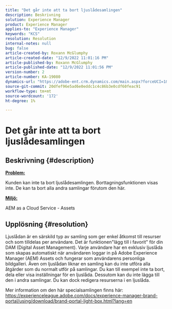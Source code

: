 ```yaml
---
title: "Det går inte att ta bort ljuslådesamlingen"
description: Beskrivning
solution: Experience Manager
product: Experience Manager
applies-to: "Experience Manager"
keywords: "KCS"
resolution: Resolution
internal-notes: null
bug: false
article-created-by: Roxann McGlumphy
article-created-date: "12/9/2022 11:01:16 PM"
article-published-by: Roxann McGlumphy
article-published-date: "12/9/2022 11:01:56 PM"
version-number: 2
article-number: KA-19080
dynamics-url: "https://adobe-ent.crm.dynamics.com/main.aspx?forceUCI=1&pagetype=entityrecord&etn=knowledgearticle&id=729d8f5f-1578-ed11-81aa-6045bd006e5a"
source-git-commit: 20dfef96e5ad6e0eddc1c4c86b3e0cdf60feac91
workflow-type: tm+mt
source-wordcount: '172'
ht-degree: 1%

---
```


# Det går inte att ta bort ljuslådesamlingen

## Beskrivning {#description}


<u><b>Problem:</b></u>

Kunden kan inte ta bort ljuslådesamlingen. Borttagningsfunktionen visas inte. De kan ta bort alla andra samlingar förutom den här.

<u><b>Miljö:</b></u>

AEM as a Cloud Service - Assets


## Upplösning {#resolution}


Ljuslådan är en särskild typ av samling som ger enkel åtkomst till resurser och som tilldelas per användare. Det är funktionen&quot;lägg till i favorit&quot; för din DAM (Digital Asset Management). Varje användare har en exklusiv ljuslåda som skapas automatiskt när användaren loggar in på Adobe Experience Manager (AEM) Assets och fungerar som användarens personliga bildgalleri.
Även om ljuslådan liknar en samling kan du inte utföra alla åtgärder som du normalt utför på samlingar. Du kan till exempel inte ta bort, dela eller visa inställningar för en ljuslåda. Dessutom kan du inte lägga till den i andra samlingar. Du kan dock redigera resurserna i en ljuslåda.

Mer information om den här specialsamlingen finns här: https://experienceleague.adobe.com/docs/experience-manager-brand-portal/using/download/brand-portal-light-box.html?lang=en
